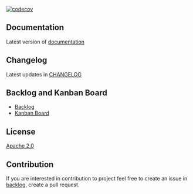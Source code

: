 [![codecov](https://codecov.io/gh/odahu/odahu-flow/branch/develop/graph/badge.svg)](https://codecov.io/gh/odahu/odahu-flow)

## Documentation

Latest version of [documentation](https://docs.odahu.org/about.html)

## Changelog
Latest updates in [CHANGELOG](https://docs.odahu.org/ref_changelog.html)

## Backlog and Kanban Board
* [Backlog](https://github.com/odahu/odahu/issues)
* [Kanban Board](https://github.com/orgs/odahu/projects/1)

## License
[Apache 2.0](LICENSE)

## Contribution
If you are interested in contribution to project feel free to create an issue in [backlog](https://github.com/odahu/odahu/issues), create a pull request.
